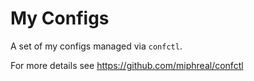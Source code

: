 # My Configs

A set of my configs managed via `confctl`.

For more details see https://github.com/miphreal/confctl